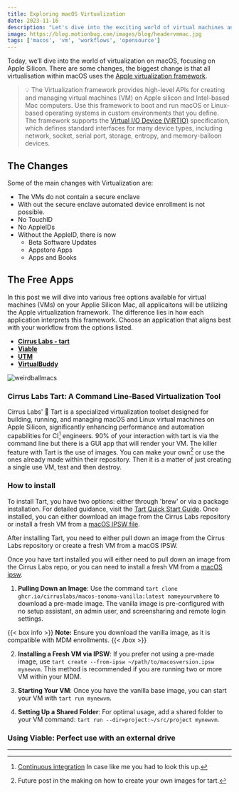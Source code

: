 ```yaml
---
title: Exploring macOS Virtualization
date: 2023-11-16
description: "Let's dive into the exciting world of virtual machines and discover some awesome ways to test our workflows. Things may have changed a bit, but that's just more reason for us to team up and uncover the best strategies together."
image: https://blog.motionbug.com/images/blog/headervmmac.jpg
tags: ['macos', 'vm', 'workflows', 'opensource']
---
```


Today, we’ll dive into the world of virtualization on macOS, focusing on Apple Silicon. There are some changes, the biggest change is that all virtualisation within macOS uses the [Apple virtualization framework](https://developer.apple.com/documentation/virtualization).

> 💡 The Virtualization framework provides high-level APIs for creating
> and managing virtual machines (VM) on Apple silicon and Intel-based
> Mac computers. Use this framework to boot and run macOS or Linux-based
> operating systems in custom environments that you define. The
> framework supports the [Virtual I/O Device
> (VIRTIO)](https://docs.oasis-open.org/virtio/virtio/v1.1/csprd01/virtio-v1.1-csprd01.html)
> specification, which defines standard interfaces for many device
> types, including network, socket, serial port, storage, entropy, and
> memory-balloon devices.

## The Changes

Some of the main changes with Virtualization are:

- The VMs do not contain a secure enclave
- With out the secure enclave automated device enrollment is not possible.
- No TouchID
- No AppleIDs
- Without the AppleID, there is now
  - Beta Software Updates
  - Appstore Apps
  - Apps and Books

## The Free Apps

In this post we will dive into various free options available for virtual machines (VMs) on your Applie Silicon Mac, all applicaitons will be utilizing the Apple virtualization framework. The difference lies in how each application interprets this framework. Choose an application that aligns best with your workflow from the options listed.

- [**Cirrus Labs - tart**](https://tart.run/)
- [**Viable**](https://eclecticlight.co/2022/07/14/introducing-viable-to-virtualise-macos-on-apple-silicon-macs/)
- [**UTM**](https://github.com/utmapp/UTM)
- [**VirtualBuddy**](https://github.com/insidegui/VirtualBuddy#virtualbuddy)

![weirdballmacs](https://blog.motionbug.com/images/blog/weirdballmacs.jpg)

### Cirrus Labs Tart: A Command Line-Based Virtualization Tool

Cirrus Labs' 🥧 Tart is a specialized virtualization toolset designed for building, running, and managing macOS and Linux virtual machines on Apple Silicon, significantly enhancing performance and automation capabilities for CI[^1] engineers. 90% of your interaction with tart is via the command line but there is a GUI app that will render your VM. The killer feature with Tart is the use of images. You can make your own[^2] or use the ones already made within their repository. Then it is a matter of just creating a single use VM, test and then destroy.

### How to install

To install Tart, you have two options: either through 'brew' or via a package installation. For detailed guidance, visit the [Tart Quick Start Guide](https://tart.run/quick-start/). Once installed, you can either download an image from the Cirrus Labs repository or install a fresh VM from a [macOS IPSW file](https://mrmacintosh.com/apple-silicon-m1-full-macos-restore-ipsw-firmware-files-database/).

After installing Tart, you need to either pull down an image from the Cirrus Labs repository or create a fresh VM from a macOS IPSW.

Once you have tart installed you will either need to pull down an image from the Cirrus Labs repo, or you can need to install a fresh VM from a [macOS ipsw](https://mrmacintosh.com/apple-silicon-m1-full-macos-restore-ipsw-firmware-files-database/).

1. **Pulling Down an Image**: Use the command `tart clone ghcr.io/cirruslabs/macos-sonoma-vanilla:latest nameyourvmhere` to download a pre-made image. The vanilla image is pre-configured with no setup assistant, an admin user, and screensharing and remote login settings.

{{< box info >}}
**Note:** Ensure you download the vanilla image, as it is compatible with MDM enrollments.
{{< /box >}}

2. **Installing a Fresh VM via IPSW**: If you prefer not using a pre-made image, use `tart create --from-ipsw ~/path/to/macosversion.ipsw mynewvm`. This method is recommended if you are running two or more VM within your MDM.

3. **Starting Your VM**: Once you have the vanilla base image, you can start your VM with `tart run mynewvm`.

4. **Setting Up a Shared Folder**: For optimal usage, add a shared folder to your VM command: `tart run --dir=project:~/src/project mynewvm`.

### Using Viable: Perfect use with an external drive


---

[^1]: [Continuous integration](https://en.wikipedia.org/wiki/Continuous_integration) In case like me you had to look this up.

[^2]: Future post in the making on how to create your own images for tart.
